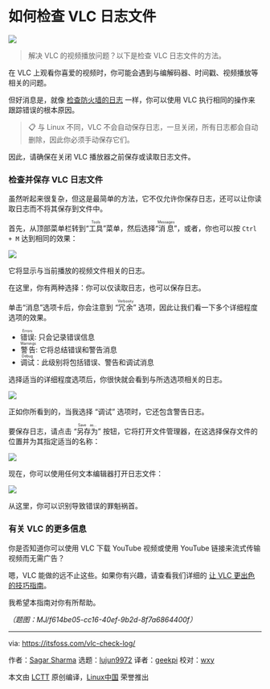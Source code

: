 [#]: subject: "How to Check VLC Log Files"
[#]: via: "https://itsfoss.com/vlc-check-log/"
[#]: author: "Sagar Sharma https://itsfoss.com/author/sagar/"
[#]: collector: "lujun9972/lctt-scripts-1693450080"
[#]: translator: "geekpi"
[#]: reviewer: "wxy"
[#]: publisher: "wxy"
[#]: url: "https://linux.cn/article-16180-1.html"

如何检查 VLC 日志文件
======

![][0]

> 解决 VLC 的视频播放问题？以下是检查 VLC 日志文件的方法。

在 VLC 上观看你喜爱的视频时，你可能会遇到与编解码器、时间戳、视频播放等相关的问题。

但好消息是，就像 [检查防火墙的日志][1] 一样，你可以使用 VLC 执行相同的操作来跟踪错误的根本原因。

> 📋 与 Linux 不同，VLC 不会自动保存日志，一旦关闭，所有日志都会自动删除，因此你必须手动保存它们。

因此，请确保在关闭 VLC 播放器之前保存或读取日志文件。

### 检查并保存 VLC 日志文件

虽然听起来很复杂，但这是最简单的方法，它不仅允许你保存日志，还可以让你读取日志而不将其保存到文件中。

首先，从顶部菜单栏转到“<ruby>工具<rt>Tools</rt></ruby>”菜单，然后选择“<ruby>消息<rt>Messages</rt></ruby>”，或者，你也可以按 `Ctrl + M` 达到相同的效果：

![][2]

它将显示与当前播放的视频文件相关的日志。

在这里，你有两种选择：你可以仅读取日志，也可以保存日志。

单击“消息”选项卡后，你会注意到 “<ruby>冗余<rt>Verbosity</rt></ruby>” 选项，因此让我们看一下多个详细程度选项的效果。

  * <ruby>错误<rt>Errors</rt></ruby>: 只会记录错误信息
  * <ruby>警告<rt>Warnings</rt></ruby>: 它将总结错误和警告消息
  * <ruby>调试<rt>Debug</rt></ruby>：此级别将包括错误、警告和调试消息

选择适当的详细程度选项后，你很快就会看到与所选选项相关的日志。

![][3]

正如你所看到的，当我选择 “调试” 选项时，它还包含警告日志。

要保存日志，请点击 “<ruby>另存为<rt>Save as...</rt></ruby>” 按钮，它将打开文件管理器，在这选择保存文件的位置并为其指定适当的名称：

![][4]

现在，你可以使用任何文本编辑器打开日志文件：

![][5]

从这里，你可以识别导致错误的罪魁祸首。

### 有关 VLC 的更多信息

你是否知道你可以使用 VLC 下载 YouTube 视频或使用 YouTube 链接来流式传输视频而无需广告？

嗯，VLC 能做的远不止这些。如果你有兴趣，请查看我们详细的 [让 VLC 更出色的技巧指南][6]。

我希望本指南对你有所帮助。

*（题图：MJ/f614be05-cc16-40ef-9b2d-8f7a6864400f）*

--------------------------------------------------------------------------------

via: https://itsfoss.com/vlc-check-log/

作者：[Sagar Sharma][a]
选题：[lujun9972][b]
译者：[geekpi](https://github.com/geekpi)
校对：[wxy](https://github.com/wxy)

本文由 [LCTT](https://github.com/LCTT/TranslateProject) 原创编译，[Linux中国](https://linux.cn/) 荣誉推出

[a]: https://itsfoss.com/author/sagar/
[b]: https://github.com/lujun9972
[1]: https://learnubuntu.com/check-firewall-logs/
[2]: https://itsfoss.com/content/images/2023/08/Go-to-messages-to-read-logs-in-VLC.png
[3]: https://itsfoss.com/content/images/2023/08/Choose-verbosity-to-capture-different-types-of-logs-1.png
[4]: https://itsfoss.com/content/images/2023/08/Save-VLC-logs-1.png
[5]: https://itsfoss.com/content/images/2023/08/Open-VLC-log-file.png
[6]: https://itsfoss.com/simple-vlc-tips/
[7]: https://itsfoss.com/content/images/size/w256h256/2022/12/android-chrome-192x192.png
[8]: https://itsfoss.com/download-subtitles-automatically-vlc-media-player-ubuntu/
[0]: https://img.linux.net.cn/data/attachment/album/202309/11/100519hz58dpd9bdjbbrzd.jpg